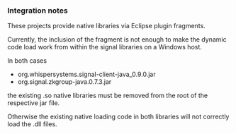 ### Integration notes

These projects provide native libraries via Eclipse plugin fragments. 

Currently, the inclusion of the fragment is not enough to make the dynamic code load work from within
the signal libraries on a Windows host. 

In both cases 

- org.whispersystems.signal-client-java_0.9.0.jar 
- org.signal.zkgroup-java.0.7.3.jar

the existing .so native libraries must be removed from the root of the respective jar file. 

Otherwise the existing native loading code in both libraries will not correctly load the .dll files. 